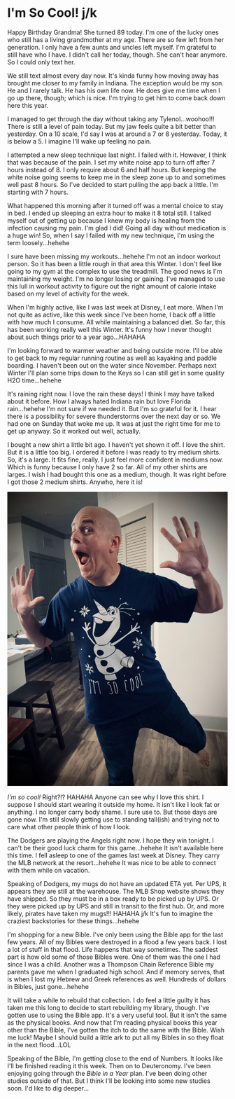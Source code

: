 # I'm So Cool! j/k

Happy Birthday Grandma! She turned 89 today. I'm one of the lucky ones who still has a living grandmother at my age. There are so few left from her generation. I only have a few aunts and uncles left myself. I'm grateful to still have who I have. I didn't call her today, though. She can't hear anymore. So I could only text her.

We still text almost every day now. It's kinda funny how moving away has brought me closer to my family in Indiana. The exception would be my son. He and I rarely talk. He has his own life now. He does give me time when I go up there, though; which is nice. I'm trying to get him to come back down here this year.

I managed to get through the day without taking any Tylenol...woohoo!!! There is still a level of pain today. But my jaw feels quite a bit better than yesterday. On a 10 scale, I'd say I was at around a 7 or 8 yesterday. Today, it is below a 5. I imagine I'll wake up feeling no pain.

I attempted a new sleep technique last night. I failed with it. However, I think that was because of the pain. I set my white noise app to turn off after 7 hours instead of 8. I only require about 6 and half hours. But keeping the white noise going seems to keep me in the sleep zone up to and sometimes well past 8 hours. So I've decided to start pulling the app back a little. I'm starting with 7 hours.

What happened this morning after it turned off was a mental choice to stay in bed. I ended up sleeping an extra hour to make it 8 total still. I talked myself out of getting up because I knew my body is healing from the infection causing my pain. I'm glad I did! Going all day without medication is a huge win! So, when I say I failed with my new technique, I'm using the term loosely...hehehe

I sure have been missing my workouts...hehehe I'm not an indoor workout person. So it has been a little rough in that area this Winter. I don't feel like going to my gym at the complex to use the treadmill. The good news is I'm maintaining my weight. I'm no longer losing or gaining. I've managed to use this lull in workout activity to figure out the right amount of calorie intake based on my level of activity for the week.

When I'm highly active, like I was last week at Disney, I eat more. When I'm not quite as active, like this week since I've been home, I back off a little with how much I consume. All while maintaining a balanced diet. So far, this has been working really well this Winter. It's funny how I never thought about such things prior to a year ago...HAHAHA

I'm looking forward to warmer weather and being outside more. I'll be able to get back to my regular running routine as well as kayaking and paddle boarding. I haven't been out on the water since November. Perhaps next Winter I'll plan some trips down to the Keys so I can still get in some quality H2O time...hehehe

It's raining right now. I love the rain these days! I think I may have talked about it before. How I always hated Indiana rain but love Florida rain...hehehe I'm not sure if we needed it. But I'm so grateful for it. I hear there is a possibility for severe thunderstorms over the next day or so. We had one on Sunday that woke me up. It was at just the right time for me to get up anyway. So it worked out well, actually.

I bought a new shirt a little bit ago. I haven't yet shown it off. I love the shirt. But it is a little too big. I ordered it before I was ready to try medium shirts. So, it's a large. It fits fine, really. I just feel more confident in mediums now. Which is funny because I only have 2 so far. All of my other shirts are larges. I wish I had bought this one as a medium, though. It was right before I got those 2 medium shirts. Anywho, here it is!

![Funny selfie with me wearing an Olaf shirt that says "I'm so cool"](./img/IMG_4287.jpeg)

*I'm so cool!* Right?!? HAHAHA Anyone can see why I love this shirt. I suppose I should start wearing it outside my home. It isn't like I look fat or anything. I no longer carry body shame. I sure use to. But those days are gone now. I'm still slowly getting use to standing tall(ish) and trying not to care what other people think of how I look.

The Dodgers are playing the Angels right now. I hope they win tonight. I can't be their good luck charm for this game...hehehe It isn't available here this time. I fell asleep to one of the games last week at Disney. They carry the MLB network at the resort...hehehe It was nice to be able to connect with them while on vacation.

Speaking of Dodgers, my mugs do not have an updated ETA yet. Per UPS, it appears they are still at the warehouse. The MLB Shop website shows they have shipped. So they must be in a box ready to be picked up by UPS. Or they were picked up by UPS and still in transit to the first hub. Or, and more likely, pirates have taken my mugs!!! HAHAHA j/k It's fun to imagine the craziest backstories for these things...hehehe

I'm shopping for a new Bible. I've only been using the Bible app for the last few years. All of my Bibles were destroyed in a flood a few years back. I lost a lot of stuff in that flood. Life happens that way sometimes. The saddest part is how old some of those Bibles were. One of them was the one I had since I was a child. Another was a Thompson Chain Reference Bible my parents gave me when I graduated high school. And if memory serves, that is when I lost my Hebrew and Greek references as well. Hundreds of dollars in Bibles, just gone...hehehe

It will take a while to rebuild that collection. I do feel a little guilty it has taken me this long to decide to start rebuilding my library, though. I've gotten use to using the Bible app. It's a very useful tool. But it isn't the same as the physical books. And now that I'm reading physical books this year other than the Bible, I've gotten the itch to do the same with the Bible. Wish me luck! Maybe I should build a little ark to put all my Bibles in so they float in the next flood...LOL

Speaking of the Bible, I'm getting close to the end of Numbers. It looks like I'll be finished reading it this week. Then on to Deuteronomy. I've been enjoying going through the *Bible in a Year* plan. I've been doing other studies outside of that. But I think I'll be looking into some new studies soon. I'd like to dig deeper...